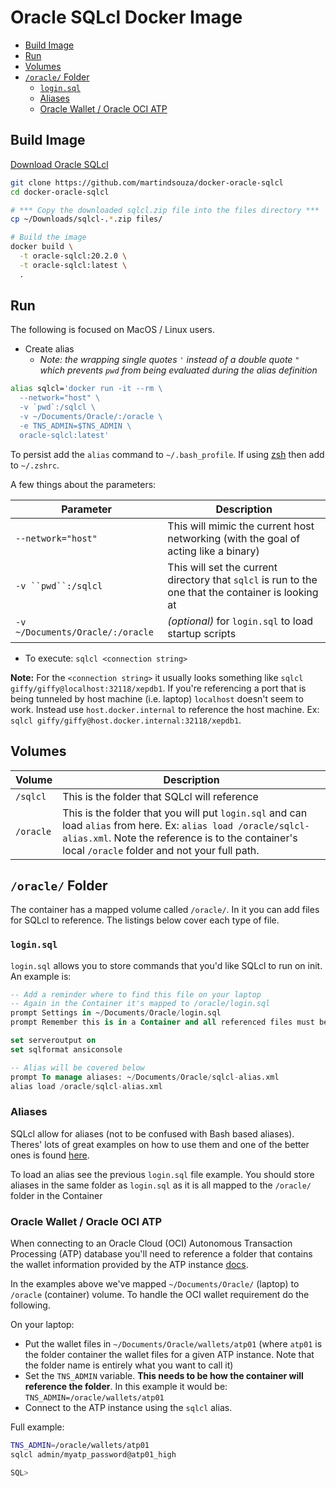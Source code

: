 # Oracle SQLcl Docker Image

- [Build Image](#build-image)
- [Run](#run)
- [Volumes](#volumes)
- [`/oracle/` Folder](#oracle-folder)
  - [`login.sql`](#loginsql)
  - [Aliases](#aliases)
  - [Oracle Wallet / Oracle OCI ATP](#oracle-wallet--oracle-oci-atp)


## Build Image

[Download Oracle SQLcl](http://www.oracle.com/technetwork/developer-tools/sqlcl/downloads/index.html)

```bash
git clone https://github.com/martindsouza/docker-oracle-sqlcl
cd docker-oracle-sqlcl

# *** Copy the downloaded sqlcl.zip file into the files directory ***
cp ~/Downloads/sqlcl-.*.zip files/

# Build the image
docker build \
  -t oracle-sqlcl:20.2.0 \
  -t oracle-sqlcl:latest \
  .
```

## Run

The following is focused on MacOS / Linux users.

- Create alias
  - *Note: the wrapping single quotes `'` instead of a double quote `"` which prevents `pwd` from being evaluated during the alias definition*

```bash
alias sqlcl='docker run -it --rm \
  --network="host" \
  -v `pwd`:/sqlcl \
  -v ~/Documents/Oracle/:/oracle \
  -e TNS_ADMIN=$TNS_ADMIN \
  oracle-sqlcl:latest'
```

To persist add the `alias` command to `~/.bash_profile`. If using [zsh](https://ohmyz.sh/) then add to `~/.zshrc`.

A few things about the parameters:


Parameter | Description
---------|----------
`--network="host"` |  This will mimic the current host networking (with the goal of acting like a binary)
`-v ``pwd``:/sqlcl` | This will set the current directory that `sqlcl` is run to the one that the container is looking at
`-v ~/Documents/Oracle/:/oracle` | _(optional)_ for `login.sql` to load startup scripts

- To execute: `sqlcl <connection string>`


**Note:** For the `<connection string>` it usually looks something like `sqlcl giffy/giffy@localhost:32118/xepdb1`. If you're referencing a port that is being tunneled by host machine (i.e. laptop) `localhost` doesn't seem to work. Instead use `host.docker.internal` to reference the host machine. Ex: `sqlcl giffy/giffy@host.docker.internal:32118/xepdb1`.

## Volumes

Volume | Description
---------|----------
`/sqlcl` | This is the folder that SQLcl will reference
`/oracle` | This is the folder that you will put `login.sql` and can load `alias` from here. Ex: `alias load /oracle/sqlcl-alias.xml`. Note the reference is to the container's local `/oracle` folder and not your full path. 


## `/oracle/` Folder

The container has a mapped volume called `/oracle/`. In it you can add files for SQLcl to reference. The listings below cover each type of file.

### `login.sql`

`login.sql` allows you to store commands that you'd like SQLcl to run on init. An example is:

```sql
-- Add a reminder where to find this file on your laptop
-- Again in the Container it's mapped to /oracle/login.sql
prompt Settings in ~/Documents/Oracle/login.sql
prompt Remember this is in a Container and all referenced files must be from Containers point of view

set serveroutput on
set sqlformat ansiconsole

-- Alias will be covered below
prompt To manage aliases: ~/Documents/Oracle/sqlcl-alias.xml
alias load /oracle/sqlcl-alias.xml
```

### Aliases

SQLcl allow for aliases (not to be confused with Bash based aliases). Theres' lots of great examples on how to use them and one of the better ones is found [here](https://mikesmithers.wordpress.com/2019/06/25/sqlcl-alias-because-you-cant-remember-everything/).

To load an alias see the previous `login.sql` file example. You should store aliases in the same folder as `login.sql` as it is all mapped to the `/oracle/` folder in the Container

### Oracle Wallet / Oracle OCI ATP

When connecting to an Oracle Cloud (OCI) Autonomous Transaction Processing (ATP) database you'll need to reference a folder that contains the wallet information provided by the ATP instance [docs](https://docs.cloud.oracle.com/iaas/Content/Database/Tasks/adbconnecting.htm). 

In the examples above we've mapped `~/Documents/Oracle/` (laptop) to `/oracle` (container) volume. To handle the OCI wallet requirement do the following.

On your laptop:

- Put the wallet files in `~/Documents/Oracle/wallets/atp01` (where `atp01` is the folder container the wallet files for a given ATP instance. Note that the folder name is entirely what you want to call it)
- Set the `TNS_ADMIN` variable. **This needs to be how the container will reference the folder**. In this example it would be: `TNS_ADMIN=/oracle/wallets/atp01`
- Connect to the ATP instance using the `sqlcl` alias.

Full example:

```bash
TNS_ADMIN=/oracle/wallets/atp01
sqlcl admin/myatp_password@atp01_high

SQL>
```